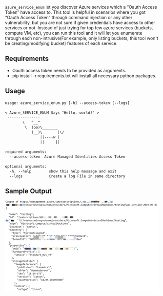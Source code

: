 `azure_service_enum` let you discover Azure services which a  “Oauth Access Token” have access to. 
This tool is helpful in scenarios where you got “Oauth Access Token” through command injection or any other vulnerability, but you are not sure if given credentials have access to other services or not. Instead of just trying for top few azure services (buckets, compute VM, etc), you can run this tool and it will let you enumerate through each non-intrusive(For example, only listing buckets, this tool won't be creating/modifying bucket) features of each service.

## Requirements
* Oauth access token needs to be provided as arguments.
* pip install -r requirements.txt will install all necessary python packages.

## Usage

~~~
usage: azure_service_enum.py [-h] --access-token [--logs]

< Azure_SERVICE_ENUM Says "Hello, world!" >
 ---------------
        \   ^__^
         \  (oo)\_______
            (__)\       )\/
                ||----w |
                ||     ||

required arguments:
  --access-token  Azure Managed Identities Access Token

optional arguments:
  -h, --help        show this help message and exit
  --logs            Create a log File in same directory
~~~

## Sample Output

![](/Sample_Output/azure_service_enum_sample_output.png)

